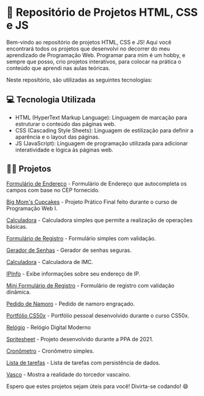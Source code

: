 # 📌 Repositório de Projetos HTML, CSS e JS

Bem-vindo ao repositório de projetos HTML, CSS e JS! Aqui você encontrará todos os projetos que desenvolvi no decorrer do meu aprendizado de Programação Web. Programar para mim é um hobby, e sempre que posso, crio projetos interativos, para colocar na prática o conteúdo que aprendi nas aulas teóricas.

Neste repositório, são utilizadas as seguintes tecnologias:

## 💻 Tecnologia Utilizada

* HTML (HyperText Markup Language): Linguagem de marcação para estruturar o conteúdo das páginas web.
* CSS (Cascading Style Sheets): Linguagem de estilização para definir a aparência e o layout das páginas.
* JS (JavaScript): Linguagem de programação utilizada para adicionar interatividade e lógica às páginas web.



## 👨‍💻 Projetos

[Formulário de Endereço](https://gabrielsantos7.github.io/WebFolio/AddressForm/) - Formulário de Endereço que autocompleta os campos com base no CEP fornecido.

[Big Mom's Cupcakes](https://gabrielsantos7.github.io/WebFolio/BigMomsCupcakes/) - Projeto Prático Final feito durante o curso de Programação Web I.

[Calculadora](https://gabrielsantos7.github.io/WebFolio/Calculadora/) - Calculadora simples que permite a realização de operações básicas.

[Formulário de Registro](https://gabrielsantos7.github.io/WebFolio/Formulario/) - Formulário simples com validação.

[Gerador de Senhas](https://gabrielsantos7.github.io/WebFolio/GeradorDeSenhas/) - Gerador de senhas seguras.

[Calculadora](https://gabrielsantos7.github.io/WebFolio/IMC/) - Calculadora de IMC.

[IPInfo](https://gabrielsantos7.github.io/WebFolio/IPInfo/) - Exibe informações sobre seu endereço de IP.

[Mini Formulário de Registro](https://gabrielsantos7.github.io/WebFolio/MiniForm/) - Formulário de registro com validação dinâmica.

[Pedido de Namoro](https://gabrielsantos7.github.io/WebFolio/PedidoDeNamoro/) - Pedido de namoro engraçado.

[Portfólio CS50x](https://gabrielsantos7.github.io/WebFolio/Portfolio-CS50x/) - Portfólio pessoal desenvolvido durante o curso CS50x.

[Relógio](https://gabrielsantos7.github.io/WebFolio/Relogio/) - Relógio Digital Moderno

[Spritesheet](https://gabrielsantos7.github.io/WebFolio/SpriteSheet/) - Projeto desenvolvido durante  a PPA de 2021.

[Cronômetro](https://gabrielsantos7.github.io/WebFolio/Timer/) - Cronômetro simples.

[Lista de tarefas](https://gabrielsantos7.github.io/WebFolio/ToDoList/) - Lista de tarefas com persistência de dados.

[Vasco](https://gabrielsantos7.github.io/WebFolio/Vasco/) - Mostra a realidade do torcedor vascaíno.

Espero que estes projetos sejam úteis para você! Divirta-se codando! 😄
